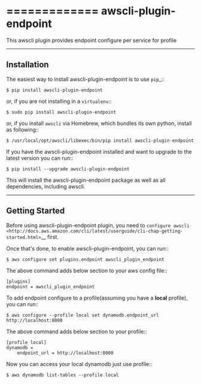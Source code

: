 =============
awscli-plugin-endpoint
=============

This awscli plugin provides endpoint configure per service for profile

------------
Installation
------------

The easiest way to install awscli-plugin-endpoint is to use `pip`_::

    $ pip install awscli-plugin-endpoint

or, if you are not installing in a ``virtualenv``::

    $ sudo pip install awscli-plugin-endpoint

or, if you install `awscli` via Homebrew, which bundles its own python, install as following::

    $ /usr/local/opt/awscli/libexec/bin/pip install awscli-plugin-endpoint

If you have the awscli-plugin-endpoint installed and want to upgrade to the latest version
you can run::

    $ pip install --upgrade awscli-plugin-endpoint

This will install the awscli-plugin-endpoint package as well as all dependencies, including awscli.

---------------
Getting Started
---------------

Before using awscli-plugin-endpoint plugin, you need to `configure awscli <http://docs.aws.amazon.com/cli/latest/userguide/cli-chap-getting-started.html>`__ first.

Once that's done, to enable awscli-plugin-endpoint, you can run::

    $ aws configure set plugins.endpoint awscli_plugin_endpoint

The above command adds below section to your aws config file::

    [plugins]
    endpoint = awscli_plugin_endpoint

To add endpoint configure to a profile(assuming you have a **local** profile), you can run::

    $ aws configure --profile local set dynamodb.endpoint_url http://localhost:8000

The above command adds below section to your profile::

    [profile local]
    dynamodb =
        endpoint_url = http://localhost:8000

Now you can access your local dynamodb just use profile::

    $ aws dynamodb list-tables --profile local


